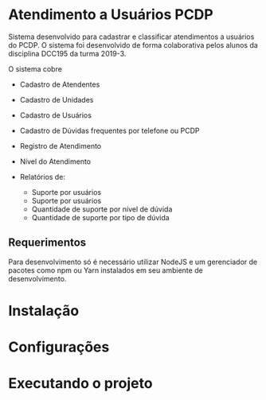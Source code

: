 # Atendimento a Usuários PCDP

Sistema desenvolvido para cadastrar e classificar atendimentos a usuários do PCDP.
O sistema foi desenvolvido de forma colaborativa pelos alunos da disciplina DCC195 da turma 2019-3.

O sistema cobre
- Cadastro de Atendentes
- Cadastro de Unidades
- Cadastro de Usuários
- Cadastro de Dúvidas frequentes por telefone ou PCDP

- Registro de Atendimento
- Nível do Atendimento

- Relatórios de:
    - Suporte por usuários
    - Suporte por usuários
    - Quantidade de suporte por nível de dúvida
    - Quantidade de suporte por tipo de dúvida

## Requerimentos

Para desenvolvimento só é necessário utilizar NodeJS e um gerenciador de pacotes como npm ou Yarn instalados em seu ambiente de desenvolvimento.

# Instalação

# Configurações

# Executando o projeto